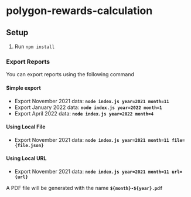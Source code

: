 # polygon-rewards-calculation

## Setup
1. Run `npm install`

### Export Reports
You can export reports using the following command 

#### Simple export
- Export November 2021 data: **`node index.js year=2021 month=11`**
- Export January  2022 data: **`node index.js year=2022 month=1`**
- Export April    2022 data: **`node index.js year=2022 month=4`**

#### Using Local File
- Export November 2021 data: **`node index.js year=2021 month=11 file={file.json}`**

#### Using Local URL
- Export November 2021 data: **`node index.js year=2021 month=11 url={url}`**

A PDF file will be generated with the name **`${month}-${year}.pdf`**